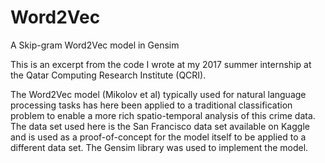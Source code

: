 # Word2Vec
A Skip-gram Word2Vec model in Gensim 

This is an excerpt from the code I wrote at my 2017 summer internship at the Qatar Computing Research Institute (QCRI).

The Word2Vec model (Mikolov et al) typically used for natural language processing tasks has here been applied to a traditional 
classification problem to enable a more rich spatio-temporal analysis of this crime data. The data set used here is the San Francisco
data set available on Kaggle and is used as a proof-of-concept for the model itself to be applied to a different data set. The Gensim 
library was used to implement the model. 

